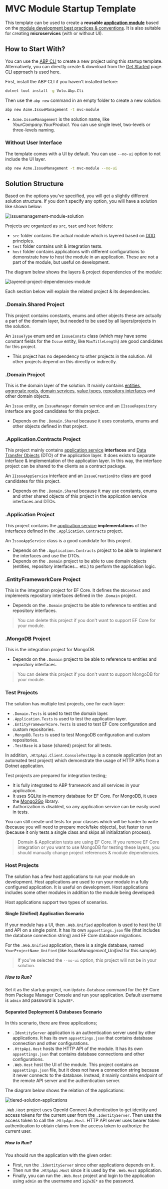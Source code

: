 ﻿# MVC Module Startup Template

This template can be used to create a **reusable [application module](../Modules/Index.md)** based on the [module development best practices & conventions](../Best-Practices/Index.md). It is also suitable for creating **microservices** (with or without UI).

## How to Start With?

You can use the [ABP CLI](../CLI.md) to create a new project using this startup template. Alternatively, you can directly create & download from the [Get Started](https://abp.io/get-started) page. CLI approach is used here.

First, install the ABP CLI if you haven't installed before:

```bash
dotnet tool install -g Volo.Abp.Cli
```

Then use the `abp new` command in an empty folder to create a new solution:

```bash
abp new Acme.IssueManagement -t mvc-module
```

- `Acme.IssueManagement` is the solution name, like *YourCompany.YourProduct*. You can use single level, two-levels or three-levels naming.

### Without User Interface

The template comes with a UI by default. You can use `--no-ui` option to not include the UI layer.

````bash
abp new Acme.IssueManagement -t mvc-module --no-ui
````

## Solution Structure

Based on the options you've specified, you will get a slightly different solution structure. If you don't specify any option, you will have a solution like shown below:

![issuemanagement-module-solution](../images/issuemanagement-module-solution.png)

Projects are organized as `src`, `test` and `host` folders:

* `src` folder contains the actual module which is layered based on [DDD](../Domain-Driven-Design.md) principles.
* `test` folder contains unit & integration tests.
* `host` folder contains applications with different configurations to demonstrate how to host the module in an application. These are not a part of the module, but useful on development.

The diagram below shows the layers & project dependencies of the module:

![layered-project-dependencies-module](../images/layered-project-dependencies-module.png)

Each section below will explain the related project & its dependencies.

### .Domain.Shared Project

This project contains constants, enums and other objects these are actually a part of the domain layer, but needed to be used by all layers/projects in the solution.

An `IssueType` enum and an `IssueConsts` class (which may have some constant fields for the `Issue` entity, like `MaxTitleLength`) are good candidates for this project.

- This project has no dependency to other projects in the solution. All other projects depend on this directly or indirectly.

### .Domain Project

This is the domain layer of the solution. It mainly contains [entities, aggregate roots](../Entities.md), [domain services](../Domain-Services.md), [value types](../Value-Types.md), [repository interfaces](../Repositories.md) and other domain objects.

An `Issue` entity, an `IssueManager` domain service and an `IIssueRepository` interface are good candidates for this project.

- Depends on the `.Domain.Shared` because it uses constants, enums and other objects defined in that project.

### .Application.Contracts Project

This project mainly contains [application service](../Application-Services.md) **interfaces** and [Data Transfer Objects](../Data-Transfer-Objects.md) (DTO) of the application layer. It does exists to separate interface & implementation of the application layer. In this way, the interface project can be shared to the clients as a contract package.

An `IIssueAppService` interface and an `IssueCreationDto` class are good candidates for this project.

- Depends on the `.Domain.Shared` because it may use constants, enums and other shared objects of this project in the application service interfaces and DTOs.

### .Application Project

This project contains the [application service](../Application-Services.md) **implementations** of the interfaces defined in the `.Application.Contracts` project.

An `IssueAppService` class is a good candidate for this project.

- Depends on the `.Application.Contracts` project to be able to implement the interfaces and use the DTOs.
- Depends on the `.Domain` project to be able to use domain objects (entities, repository interfaces... etc.) to perform the application logic.

### .EntityFrameworkCore Project

This is the integration project for EF Core. It defines the `DbContext` and implements repository interfaces defined in the `.Domain` project.

- Depends on the `.Domain` project to be able to reference to entities and repository interfaces.

> You can delete this project if you don't want to support EF Core for your module.

### .MongoDB Project

This is the integration project for MongoDB.

- Depends on the `.Domain` project to be able to reference to entities and repository interfaces.

> You can delete this project if you don't want to support MongoDB for your module.

### Test Projects

The solution has multiple test projects, one for each layer:

- `.Domain.Tests` is used to test the domain layer.
- `.Application.Tests` is used to test the application layer.
- `.EntityFrameworkCore.Tests` is used to test EF Core configuration and custom repositories.
- `.MongoDB.Tests` is used to test MongoDB configuration and custom repositories.
- `.TestBase` is a base (shared) project for all tests.

In addition, `.HttpApi.Client.ConsoleTestApp` is a console application (not an automated test project) which demonstrate the usage of HTTP APIs from a Dotnet application.

Test projects are prepared for integration testing;

- It is fully integrated to ABP framework and all services in your application.
- It uses SQLite in-memory database for EF Core. For MongoDB, it uses the [Mongo2Go](https://github.com/Mongo2Go/Mongo2Go) library.
- Authorization is disabled, so any application service can be easily used in tests.

You can still create unit tests for your classes which will be harder to write (because you will need to prepare mock/fake objects), but faster to run (because it only tests a single class and skips all initialization process).

> Domain & Application tests are using EF Core. If you remove EF Core integration or you want to use MongoDB for testing these layers, you should manually change project references & module dependencies.

### Host Projects

The solution has a few host applications to run your module on development. Host applications are used to run your module in a fully configured application. It is useful on development. Host applications includes some other modules in addition to the module being developed:

Host applications support two types of scenarios.

#### Single (Unified) Application Scenario

If your module has a UI, then `.Web.Unified` application is used to host the UI and API on a single point. It has its own `appsettings.json` file (that includes the database connection string) and EF Core database migrations.

For the `.Web.Unified` application, there is a single database, named `YourProjectName_Unified` (like *IssueManagement_Unified* for this sample).

> If you've selected the `--no-ui` option, this project will not be in your solution.

##### How to Run?

Set it as the startup project, run `Update-Database` command for the EF Core from Package Manager Console and run your application. Default username is `admin` and password is `1q2w3E*`.

#### Separated Deployment & Databases Scenario

In this scenario, there are three applications;

* `.IdentityServer` application is an authentication server used by other applications. It has its own `appsettings.json` that contains database connection and other configurations.
* `.HttpApi.Host` hosts the HTTP API of the module. It has its own `appsettings.json` that contains database connections and other configurations.
* `.Web.Host` host the UI of the module. This project contains an `appsettings.json` file, but it does not have a connection string because it never connects to the database. Instead, it mainly contains endpoint of the remote API server and the authentication server.

The diagram below shows the relation of the applications:

![tiered-solution-applications](../images/tiered-solution-applications.png)

`.Web.Host` project uses OpenId Connect Authentication to get identity and access tokens for the current user from the `.IdentityServer`. Then uses the access token to call the `.HttpApi.Host`. HTTP API server uses bearer token authentication to obtain claims from the access token to authorize the current user.

##### How to Run?

You should run the application with the given order:

- First, run the `.IdentityServer` since other applications depends on it.
- Then run the `.HttpApi.Host` since it is used by the `.Web.Host` application.
- Finally, you can run the `.Web.Host` project and login to the application using `admin` as the username and `1q2w3E*` as the password.
